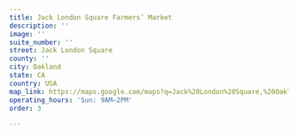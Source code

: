 ```yaml
---
title: Jack London Square Farmers’ Market
description: ''
image: ''
suite_number: ''
street: Jack London Square
county: ''
city: Oakland
state: CA
country: USA
map_link: https://maps.google.com/maps?q=Jack%20London%20Square,%20Oakland
operating_hours: 'Sun: 9AM–2PM'
order: 3

---
```

